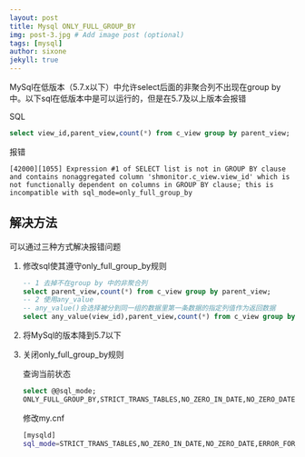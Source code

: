 ```yaml
---
layout: post
title: Mysql ONLY_FULL_GROUP_BY
img: post-3.jpg # Add image post (optional)
tags: [mysql]
author: sixone
jekyll: true
---
```


MySql在低版本（5.7.x以下）中允许select后面的非聚合列不出现在group by中。以下sql在低版本中是可以运行的，但是在5.7及以上版本会报错

SQL

```sql
select view_id,parent_view,count(*) from c_view group by parent_view;
```

报错

```
[42000][1055] Expression #1 of SELECT list is not in GROUP BY clause and contains nonaggregated column 'shmonitor.c_view.view_id' which is not functionally dependent on columns in GROUP BY clause; this is incompatible with sql_mode=only_full_group_by
```



## 解决方法

可以通过三种方式解决报错问题

1. 修改sql使其遵守only_full_group_by规则

    ```sql
    -- 1 去掉不在group by 中的非聚合列
    select parent_view,count(*) from c_view group by parent_view;
    -- 2 使用any_value
    -- any_value()会选择被分到同一组的数据里第一条数据的指定列值作为返回数据
    select any_value(view_id),parent_view,count(*) from c_view group by parent_view;
    ```

2. 将MySql的版本降到5.7以下

3. 关闭only_full_group_by规则

    查询当前状态

    ```sql
    select @@sql_mode;
	ONLY_FULL_GROUP_BY,STRICT_TRANS_TABLES,NO_ZERO_IN_DATE,NO_ZERO_DATE,ERROR_FOR_DIVISION_BY_ZERO,NO_AUTO_CREATE_USER,NO_ENGINE_SUBSTITUTION
    ```

    修改my.cnf

    ```bash
    [mysqld]
    sql_mode=STRICT_TRANS_TABLES,NO_ZERO_IN_DATE,NO_ZERO_DATE,ERROR_FOR_DIVISION_BY_ZERO,NO_AUTO_CREATE_USER,NO_ENGINE_SUBSTITUTION
    ```

